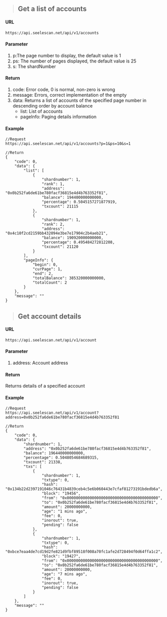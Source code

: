 >## Get a list of accounts
#### URL
	https://api.seelescan.net/api/v1/accounts

#### Parameter 
1. p:The page number to display, the default value is 1
2. ps: The number of pages displayed, the default value is 25
3. s: The shardNumber 

#### Return
1. code: Error code, 0 is normal, non-zero is wrong
2. message: Errors, correct implementation of the empty
3. data: Returns a list of accounts of the specified page number in descending order by account balance
	- list: List of accounts
	- pageInfo: Paging details information

#### Example
	//Request
	https://api.seelescan.net/api/v1/accounts?p=1&ps=10&s=1
	
	//Return
	{
		"code": 0, 
		"data": {
			"list": [
				{
					"shardnumber": 1, 
					"rank": 1, 
					"address": "0x0b252fa6de61be780facf36815e4d4b763352f81", 
					"balance": 194400000000000, 
					"percentage": 0.5045157271877919, 
					"txcount": 21115
				}, 
				{
					"shardnumber": 1, 
					"rank": 2, 
					"address": "0x4c10f2cd2159bb432094e3be7e17904c2b4aeb21", 
					"balance": 190920000000000, 
					"percentage": 0.495484272812208, 
					"txcount": 21120
				}
			], 
			"pageInfo": {
				"begin": 0, 
				"curPage": 1, 
				"end": 2, 
				"totalBalance": 385320000000000, 
				"totalCount": 2
			}
		}, 
		"message": ""
	}

>## Get account details
#### URL
	https://api.seelescan.net/api/v1/account

#### Parameter 
1. address: Account address

#### Return
Returns details of a specified account

#### Example
	//Request
	https://api.seelescan.net/api/v1/account?address=0x0b252fa6de61be780facf36815e4d4b763352f81
	
	//Return
	{
		"code": 0, 
		"data": {
			"shardnumber": 1, 
			"address": "0x0b252fa6de61be780facf36815e4d4b763352f81", 
			"balance": 196440000000000, 
			"percentage": 0.5048054684689315, 
			"txcount": 21338, 
			"txs": [
				{
					"shardnumber": 1, 
					"txtype": 0, 
					"hash": "0x134b22d2397191046c76431b4839ceb4c5e6b060443e7cfaf81273191bdedb6a", 
					"block": "19456", 
					"from": "0x0000000000000000000000000000000000000000", 
					"to": "0x0b252fa6de61be780facf36815e4d4b763352f81", 
					"amount": 20000000000, 
					"age": "1 mins ago", 
					"fee": 0, 
					"inorout": true, 
					"pending": false
				}, 
				{
					"shardnumber": 1, 
					"txtype": 0, 
					"hash": "0xbce7eaa4de7cd19d2fe821d9fbf89518f008a70fc1afe2d728494f0d64ffa1c2", 
					"block": "19427", 
					"from": "0x0000000000000000000000000000000000000000", 
					"to": "0x0b252fa6de61be780facf36815e4d4b763352f81", 
					"amount": 20000000000, 
					"age": "7 mins ago", 
					"fee": 0, 
					"inorout": true, 
					"pending": false
				}
			]
		}, 
		"message": ""
	}